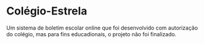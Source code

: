# Colégio-Estrela

Um sistema de boletim escolar online que foi desenvolvido com autorização do colégio, mas para fins educadionais, o projeto não foi finalizado.
